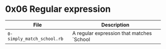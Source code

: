 # 0x06 Regular expression

**File** | **Description**
--- | ---
`0-simply_match_school.rb` | A regular expression that matches `School
